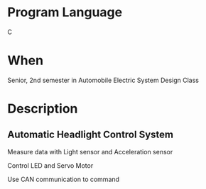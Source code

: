 # Program Language  
C    
# When  
Senior, 2nd semester in Automobile Electric System Design Class  
# Description  
## Automatic Headlight Control System
Measure data with Light sensor and Acceleration sensor  

Control LED and Servo Motor  

Use CAN communication to command  

